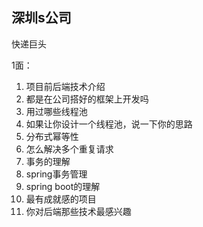 ## 深圳s公司

快递巨头



1面：

1. 项目前后端技术介绍
2. 都是在公司搭好的框架上开发吗
3. 用过哪些线程池
4. 如果让你设计一个线程池，说一下你的思路
5. 分布式幂等性
6. 怎么解决多个重复请求
7. 事务的理解
8. spring事务管理
9. spring boot的理解
10. 最有成就感的项目
11. 你对后端那些技术最感兴趣